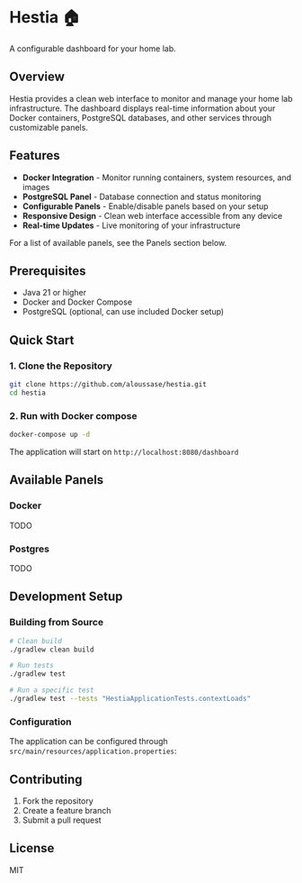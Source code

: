 # Hestia 🏠

A configurable dashboard for your home lab.

## Overview

Hestia provides a clean web interface to monitor and manage your home lab infrastructure. The dashboard displays
real-time information about your Docker containers, PostgreSQL databases, and other services through customizable
panels.

## Features

- **Docker Integration** - Monitor running containers, system resources, and images
- **PostgreSQL Panel** - Database connection and status monitoring
- **Configurable Panels** - Enable/disable panels based on your setup
- **Responsive Design** - Clean web interface accessible from any device
- **Real-time Updates** - Live monitoring of your infrastructure

For a list of available panels, see the Panels section below.

## Prerequisites

- Java 21 or higher
- Docker and Docker Compose
- PostgreSQL (optional, can use included Docker setup)

## Quick Start

### 1. Clone the Repository

```bash
git clone https://github.com/aloussase/hestia.git
cd hestia
```

### 2. Run with Docker compose

```bash
docker-compose up -d
```

The application will start on `http://localhost:8080/dashboard`

## Available Panels

### Docker

TODO

### Postgres

TODO

## Development Setup

### Building from Source

```bash
# Clean build
./gradlew clean build

# Run tests
./gradlew test

# Run a specific test
./gradlew test --tests "HestiaApplicationTests.contextLoads"
```

### Configuration

The application can be configured through `src/main/resources/application.properties`:

## Contributing

1. Fork the repository
2. Create a feature branch
3. Submit a pull request

## License

MIT
